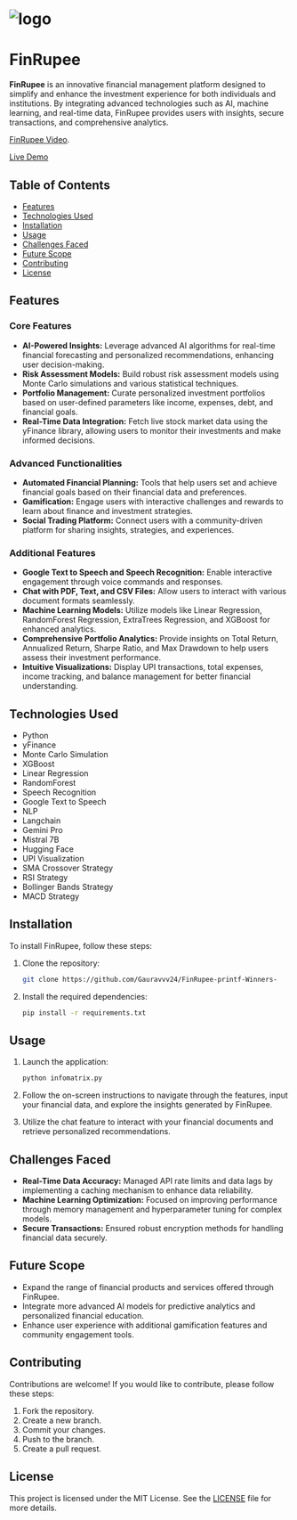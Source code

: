 # ![logo](https://github.com/user-attachments/assets/99359293-086e-4cde-a7ac-03e67ad2f222)
# FinRupee 

**FinRupee** is an innovative financial management platform designed to simplify and enhance the investment experience for both individuals and institutions. By integrating advanced technologies such as AI, machine learning, and real-time data, FinRupee provides users with insights, secure transactions, and comprehensive analytics.

[FinRupee Video](https://www.canva.com/design/DAGSKyOyuxE/S-kGyBtRTNR1LSmAxNCMPQ/watch?utm_content=DAGSKyOyuxE&utm_campaign=share_your_design&utm_medium=link&utm_source=shareyourdesignpanel). 

[Live Demo](https://finerupee.streamlit.app/)

## Table of Contents

- [Features](#features)
- [Technologies Used](#technologies-used)
- [Installation](#installation)
- [Usage](#usage)
- [Challenges Faced](#challenges-faced)
- [Future Scope](#future-scope)
- [Contributing](#contributing)
- [License](#license)

## Features

### Core Features

- **AI-Powered Insights:** Leverage advanced AI algorithms for real-time financial forecasting and personalized recommendations, enhancing user decision-making.
- **Risk Assessment Models:** Build robust risk assessment models using Monte Carlo simulations and various statistical techniques.
- **Portfolio Management:** Curate personalized investment portfolios based on user-defined parameters like income, expenses, debt, and financial goals.
- **Real-Time Data Integration:** Fetch live stock market data using the yFinance library, allowing users to monitor their investments and make informed decisions.

### Advanced Functionalities

- **Automated Financial Planning:** Tools that help users set and achieve financial goals based on their financial data and preferences.
- **Gamification:** Engage users with interactive challenges and rewards to learn about finance and investment strategies.
- **Social Trading Platform:** Connect users with a community-driven platform for sharing insights, strategies, and experiences.

### Additional Features

- **Google Text to Speech and Speech Recognition:** Enable interactive engagement through voice commands and responses.
- **Chat with PDF, Text, and CSV Files:** Allow users to interact with various document formats seamlessly.
- **Machine Learning Models:** Utilize models like Linear Regression, RandomForest Regression, ExtraTrees Regression, and XGBoost for enhanced analytics.
- **Comprehensive Portfolio Analytics:** Provide insights on Total Return, Annualized Return, Sharpe Ratio, and Max Drawdown to help users assess their investment performance.
- **Intuitive Visualizations:** Display UPI transactions, total expenses, income tracking, and balance management for better financial understanding.

## Technologies Used

- Python
- yFinance
- Monte Carlo Simulation
- XGBoost
- Linear Regression
- RandomForest
- Speech Recognition
- Google Text to Speech
- NLP
- Langchain
- Gemini Pro
- Mistral 7B
- Hugging Face
- UPI Visualization
- SMA Crossover Strategy
- RSI Strategy
- Bollinger Bands Strategy
- MACD Strategy

## Installation

To install FinRupee, follow these steps:

1. Clone the repository:
   ```bash
   git clone https://github.com/Gauravvv24/FinRupee-printf-Winners-
   ```

2. Install the required dependencies:
   ```bash
   pip install -r requirements.txt
   ```

## Usage

1. Launch the application:
   ```bash
   python infomatrix.py
   ```

2. Follow the on-screen instructions to navigate through the features, input your financial data, and explore the insights generated by FinRupee.

3. Utilize the chat feature to interact with your financial documents and retrieve personalized recommendations.

## Challenges Faced

- **Real-Time Data Accuracy:** Managed API rate limits and data lags by implementing a caching mechanism to enhance data reliability.
- **Machine Learning Optimization:** Focused on improving performance through memory management and hyperparameter tuning for complex models.
- **Secure Transactions:** Ensured robust encryption methods for handling financial data securely.

## Future Scope

- Expand the range of financial products and services offered through FinRupee.
- Integrate more advanced AI models for predictive analytics and personalized financial education.
- Enhance user experience with additional gamification features and community engagement tools.

## Contributing

Contributions are welcome! If you would like to contribute, please follow these steps:

1. Fork the repository.
2. Create a new branch.
3. Commit your changes.
4. Push to the branch.
5. Create a pull request.

## License

This project is licensed under the MIT License. See the [LICENSE](LICENSE) file for more details.

